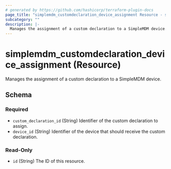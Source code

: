 ```yaml
---
# generated by https://github.com/hashicorp/terraform-plugin-docs
page_title: "simplemdm_customdeclaration_device_assignment Resource - simplemdm"
subcategory: ""
description: |-
  Manages the assignment of a custom declaration to a SimpleMDM device.
---
```


# simplemdm_customdeclaration_device_assignment (Resource)

Manages the assignment of a custom declaration to a SimpleMDM device.



<!-- schema generated by tfplugindocs -->
## Schema

### Required

- `custom_declaration_id` (String) Identifier of the custom declaration to assign.
- `device_id` (String) Identifier of the device that should receive the custom declaration.

### Read-Only

- `id` (String) The ID of this resource.
